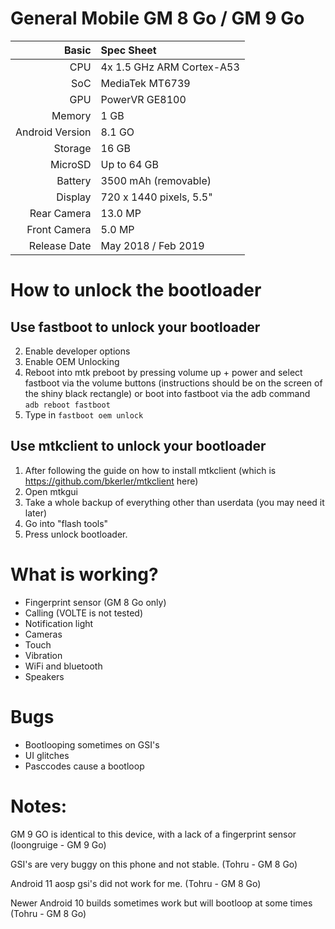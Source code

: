 # General Mobile GM 8 Go / GM 9 Go

Basic   | Spec Sheet
-------:|:-------------------------
CPU     | 4x 1.5 GHz ARM Cortex-A53
SoC     | MediaTek MT6739
GPU     | PowerVR GE8100
Memory  | 1 GB
Android Version | 8.1 GO
Storage | 16 GB
MicroSD | Up to 64 GB
Battery | 3500 mAh (removable)
Display | 720 x 1440 pixels, 5.5"
Rear Camera  | 13.0 MP
Front Camera | 5.0 MP
Release Date | May 2018 / Feb 2019

# How to unlock the bootloader
## Use fastboot to unlock your bootloader
2. Enable developer options
3. Enable OEM Unlocking
4. Reboot into mtk preboot by pressing volume up + power and select fastboot via the volume buttons (instructions should be on the screen of the shiny black rectangle)  or boot into fastboot via the adb command `adb reboot fastboot`
5. Type in `fastboot oem unlock`

## Use mtkclient to unlock your bootloader
1. After following the guide on how to install mtkclient (which is https://github.com/bkerler/mtkclient here)
2. Open mtkgui
3. Take a whole backup of everything other than userdata (you may need it later)
4. Go into "flash tools"
5. Press unlock bootloader.

# What is working?
* Fingerprint sensor (GM 8 Go only)
* Calling (VOLTE is not tested)
* Notification light
* Cameras
* Touch
* Vibration
* WiFi and bluetooth
* Speakers

# Bugs
* Bootlooping sometimes on GSI's
* UI glitches
* Pasccodes cause a bootloop

# Notes:
GM 9 GO is identical to this device, with a lack of a fingerprint sensor (loongruige - GM 9 Go)

GSI's are very buggy on this phone and not stable. (Tohru - GM 8 Go)

Android 11 aosp gsi's did not work for me. (Tohru - GM 8 Go)

Newer Android 10 builds sometimes work but will bootloop at some times (Tohru - GM 8 Go)